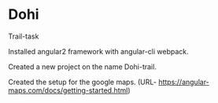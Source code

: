 # Dohi
Trail-task


Installed angular2 framework with angular-cli webpack.

Created a new project on the name Dohi-trail.

Created the setup for the google maps. (URL- https://angular-maps.com/docs/getting-started.html)

